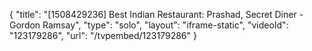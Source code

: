 {
    "title": "[1508429236] Best Indian Restaurant: Prashad, Secret Diner - Gordon Ramsay",
    "type": "solo",
    "layout": "iframe-static",
    "videoId": "123179286",
    "url": "\/tvpembed\/123179286"
}